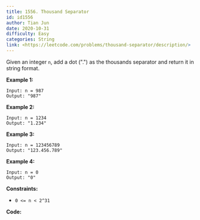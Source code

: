 ```yaml
---
title: 1556. Thousand Separator
id: id1556
author: Tian Jun
date: 2020-10-31
difficulty: Easy
categories: String
link: <https://leetcode.com/problems/thousand-separator/description/>
---
```


Given an integer `n`, add a dot (".") as the thousands separator and return it
in string format.



**Example 1:**
            
	Input: n = 987    
	Output: "987"    

**Example 2:**
            
	Input: n = 1234    
	Output: "1.234"    

**Example 3:**
            
	Input: n = 123456789    
	Output: "123.456.789"    

**Example 4:**
            
	Input: n = 0    
	Output: "0"    



**Constraints:**

  * `0 <= n < 2^31`


**Code:**
